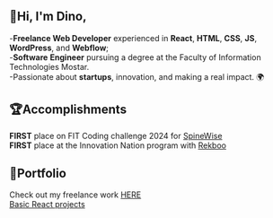 ## 👋Hi, I'm Dino,
-**Freelance Web Developer** experienced in **React**, **HTML**, **CSS**, **JS**, **WordPress**, and **Webflow**; <br>
-**Software** **Engineer** pursuing a degree at the Faculty of Information Technologies Mostar. <br>
-Passionate about **startups**, innovation, and making a real impact. 🌍

## 🏆Accomplishments
**FIRST** place on FIT Coding challenge 2024 for [SpineWise](https://github.com/ArminDjidelija/fitcc24-spinewise) <br>
**FIRST** place at the Innovation Nation program with [Rekboo](https://github.com/dinoburic/RekbooApp)

## 🔗Portfolio
Check out my freelance work [HERE](https://dinoburic.webflow.io/) <br>
[Basic React projects](https://github.com/dinoburic/ReactProjects)




<!--
**dinoburic/dinoburic** is a ✨ _special_ ✨ repository because its `README.md` (this file) appears on your GitHub profile.

Here are some ideas to get you started:

- 🔭 I’m currently working on ...
- 🌱 I’m currently learning ...
- 👯 I’m looking to collaborate on ...
- 🤔 I’m looking for help with ...
- 💬 Ask me about ...
- 📫 How to reach me: ...
- 😄 Pronouns: ...
- ⚡ Fun fact: ...
-->
